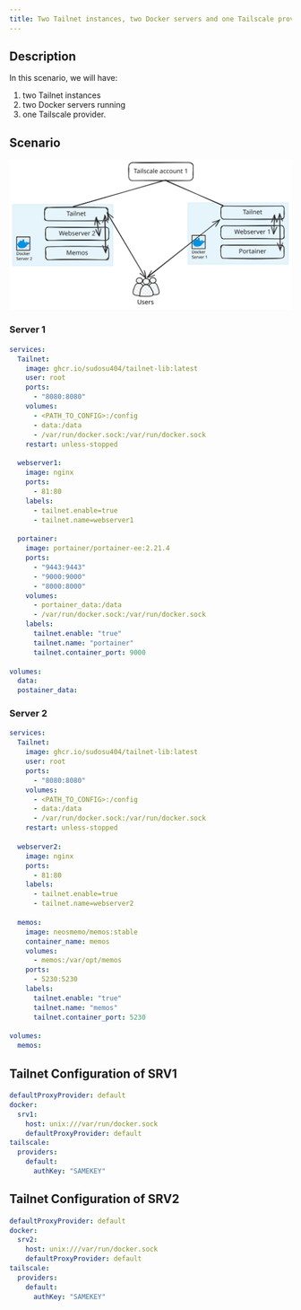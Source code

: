 ```yaml
---
title: Two Tailnet instances, two Docker servers and one Tailscale provider
---
```

## Description

In this scenario, we will have:

1. two Tailnet instances
2. two Docker servers running
3. one Tailscale provider.

## Scenario

![2 Tailnet instances, 2 docker servers, 1 tailscale provider](2i-2docker-1tailscale.svg)

### Server 1

```yaml  {filename="docker-compose.yaml"}
services:
  Tailnet:
    image: ghcr.io/sudosu404/tailnet-lib:latest
    user: root
    ports:
      - "8080:8080"
    volumes:
      - <PATH_TO_CONFIG>:/config
      - data:/data
      - /var/run/docker.sock:/var/run/docker.sock
    restart: unless-stopped

  webserver1:
    image: nginx
    ports:
      - 81:80
    labels:
      - tailnet.enable=true
      - tailnet.name=webserver1

  portainer:
    image: portainer/portainer-ee:2.21.4
    ports:
      - "9443:9443"
      - "9000:9000"
      - "8000:8000"
    volumes:
      - portainer_data:/data
      - /var/run/docker.sock:/var/run/docker.sock
    labels:
      tailnet.enable: "true"
      tailnet.name: "portainer"
      tailnet.container_port: 9000

volumes:
  data:
  postainer_data:
```

### Server 2

```yaml  {filename="docker-compose.yaml"}
services:
  Tailnet:
    image: ghcr.io/sudosu404/tailnet-lib:latest
    user: root
    ports:
      - "8080:8080"
    volumes:
      - <PATH_TO_CONFIG>:/config
      - data:/data
      - /var/run/docker.sock:/var/run/docker.sock
    restart: unless-stopped

  webserver2:
    image: nginx
    ports:
      - 81:80
    labels:
      - tailnet.enable=true
      - tailnet.name=webserver2

  memos:
    image: neosmemo/memos:stable
    container_name: memos
    volumes:
      - memos:/var/opt/memos
    ports:
      - 5230:5230
    labels:
      tailnet.enable: "true"
      tailnet.name: "memos"
      tailnet.container_port: 5230

volumes:
  memos:
```

## Tailnet Configuration of SRV1

```yaml  {filename="/config/tailnet.yaml"}
defaultProxyProvider: default
docker:
  srv1: 
    host: unix:///var/run/docker.sock
    defaultProxyProvider: default
tailscale:
  providers:
    default: 
      authKey: "SAMEKEY"
```

## Tailnet Configuration of SRV2

```yaml  {filename="/config/tailnet.yaml"}
defaultProxyProvider: default
docker:
  srv2: 
    host: unix:///var/run/docker.sock
    defaultProxyProvider: default
tailscale:
  providers:
    default: 
      authKey: "SAMEKEY"
```
